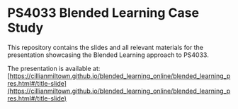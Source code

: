 # PS4033 Blended Learning Case Study

This repository contains the slides and all relevant materials for the presentation showcasing the Blended Learning approach to PS4033.

The presentation is available at: [https://cillianmiltown.github.io/blended_learning_online/blended_learning_pres.html#/title-slide](https://cillianmiltown.github.io/blended_learning_online/blended_learning_pres.html#/title-slide)